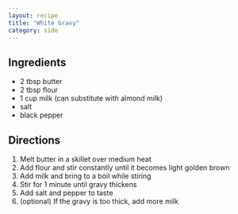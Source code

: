 ```yaml
---
layout: recipe
title: "White Gravy"
category: side
---
```


## Ingredients

- 2 tbsp butter
- 2 tbsp flour 
- 1 cup milk (can substitute with almond milk)
- salt
- black pepper

## Directions

1. Melt butter in a skillet over medium heat
2. Add flour and stir constantly until it becomes light golden brown
3. Add milk and bring to a boil while stiring
4. Stir for 1 minute until gravy thickens
5. Add salt and pepper to taste
6. (optional) If the gravy is too thick, add more milk
